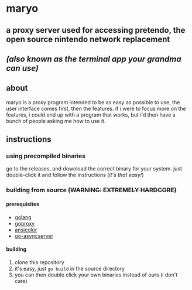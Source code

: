 # maryo
## a proxy server used for accessing pretendo, the open source nintendo network replacement
## *(also known as the terminal app your grandma can use)*

## about
maryo is a proxy program intended to be as easy as possible to use, the user interface comes first, then the features. if i were to focus more on the features, i could end up with a program that works, but i'd then have a bunch of people asking me how to use it.

## instructions

### using precompiled binaries

go to the releases, and download the correct binary for your system. just double-click it and follow the instructions (*it's that easy!*)

### building from source ~~(WARNING: EXTREMELY HARDCORE)~~

#### prerequisites

- [golang](https://golang.org/)
- [goproxy](https://github.com/elazarl/goproxy)
- [ansicolor](https://github.com/shiena/ansicolor)
- [go-asyncserver](https://github.com/hectane/go-asyncserver)

#### building

1. clone this repository
2. it's easy, just `go build` in the source directory
3. you can then double click your own binaries instead of ours (i don't care)

